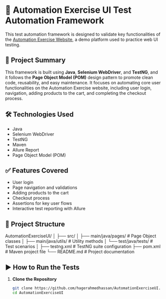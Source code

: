 # 🧪 Automation Exercise UI Test Automation Framework

This test automation framework is designed to validate key functionalities of the [Automation Exercise Website](https://automationexercise.com/), a demo platform used to practice web UI testing.

## 📌 Project Summary

This framework is built using **Java**, **Selenium WebDriver**, and **TestNG**, and it follows the **Page Object Model (POM)** design pattern to promote 
clean code, reusability, and easy maintenance.
It focuses on automating core user functionalities on the Automation Exercise website,
including user login, navigation, adding products to the cart, and completing the checkout process.

## 🛠 Technologies Used

- Java
- Selenium WebDriver
- TestNG
- Maven
- Allure Report
- Page Object Model (POM)

## ✅ Features Covered

- User login
- Page navigation and validations
- Adding products to the cart
- Checkout process
- Assertions for key user flows
- Interactive test reporting with Allure

## 📂 Project Structure
AutomationExerciseUI/
│
├── src/
│ ├── main/java/pages/ # Page Object classes
│ ├── main/java/utils/ # Utility methods
│ └── test/java/tests/ # Test scenarios
│
├── testng.xml # TestNG suite configuration
├── pom.xml # Maven project file
└── README.md # Project documentation

## ▶️ How to Run the Tests

1. **Clone the Repository**

   ```bash
   git clone https://github.com/hagerahmedhassan/AutomationExerciseUI.git
   cd AutomationExerciseUI

